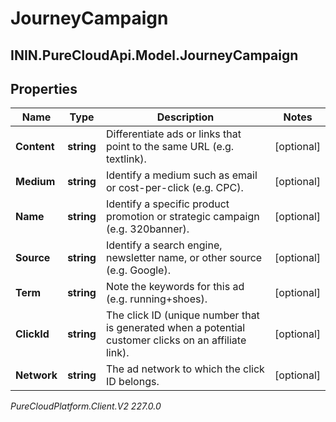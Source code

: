 # JourneyCampaign

## ININ.PureCloudApi.Model.JourneyCampaign

## Properties

|Name | Type | Description | Notes|
|------------ | ------------- | ------------- | -------------|
| **Content** | **string** | Differentiate ads or links that point to the same URL (e.g. textlink). | [optional] |
| **Medium** | **string** | Identify a medium such as email or cost-per-click (e.g. CPC). | [optional] |
| **Name** | **string** | Identify a specific product promotion or strategic campaign (e.g. 320banner). | [optional] |
| **Source** | **string** | Identify a search engine, newsletter name, or other source (e.g. Google). | [optional] |
| **Term** | **string** | Note the keywords for this ad (e.g. running+shoes). | [optional] |
| **ClickId** | **string** | The click ID (unique number that is generated when a potential customer clicks on an affiliate link). | [optional] |
| **Network** | **string** | The ad network to which the click ID belongs. | [optional] |



_PureCloudPlatform.Client.V2 227.0.0_
